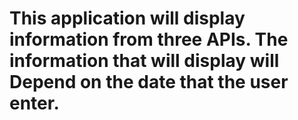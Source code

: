 # This application will display information from three APIs. The information that will display will Depend on the date that the user enter.
